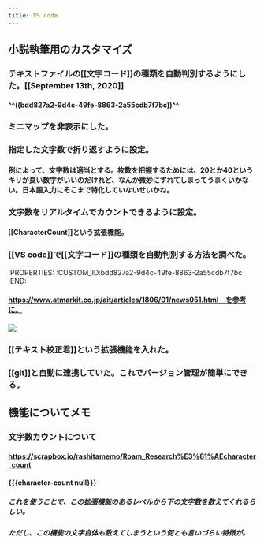 ```yaml
---
title: VS code
---
```


## 小説執筆用のカスタマイズ　
### テキストファイルの[[文字コード]]の種類を自動判別するようにした。[[September 13th, 2020]]
#### ^^((bdd827a2-9d4c-49fe-8863-2a55cdb7f7bc))^^

### ミニマップを非表示にした。

### 指定した文字数で折り返すように設定。
#### 例によって、文字数は適当とする。枚数を把握するためには、20とか40というキリが良い数字がいいのだけれど、なんか微妙にずれてしまってうまくいかない。日本語入力にそこまで特化していないせいかね。

### 文字数をリアルタイムでカウントできるように設定。
#### [[CharacterCount]]という拡張機能。

### [[VS code]]で[[文字コード]]の種類を自動判別する方法を調べた。
:PROPERTIES:
:CUSTOM_ID:bdd827a2-9d4c-49fe-8863-2a55cdb7f7bc
:END:
#### https://www.atmarkit.co.jp/ait/articles/1806/01/news051.html　を参考に。

#### ![](https://firebasestorage.googleapis.com/v0/b/firescript-577a2.appspot.com/o/imgs%2Fapp%2FSetaKs-Brain%2FskOp63jjP7.png?alt=media&token=cbb1c893-0d85-4092-89fa-565b94ac950f)

### [[テキスト校正君]]という拡張機能を入れた。

### [[git]]と自動に連携していた。これでバージョン管理が簡単にできる。

## 機能についてメモ
### 文字数カウントについて
#### https://scrapbox.io/rashitamemo/Roam_Research%E3%81%AEcharacter_count

#### {{{character-count null}}} 
##### これを使うことで、この拡張機能のあるレベルから下の文字数を数えてくれるらしい。

##### ただし、この機能の文字自体も数えてしまうという何とも言いづらい特徴が。
